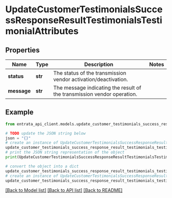 # UpdateCustomerTestimonialsSuccessResponseResultTestimonialsTestimonialAttributes


## Properties

Name | Type | Description | Notes
------------ | ------------- | ------------- | -------------
**status** | **str** | The status of the transmission vendor activation/deactivation. | 
**message** | **str** | The message indicating the result of the transmission vendor operation. | 

## Example

```python
from entrata_api_client.models.update_customer_testimonials_success_response_result_testimonials_testimonial_attributes import UpdateCustomerTestimonialsSuccessResponseResultTestimonialsTestimonialAttributes

# TODO update the JSON string below
json = "{}"
# create an instance of UpdateCustomerTestimonialsSuccessResponseResultTestimonialsTestimonialAttributes from a JSON string
update_customer_testimonials_success_response_result_testimonials_testimonial_attributes_instance = UpdateCustomerTestimonialsSuccessResponseResultTestimonialsTestimonialAttributes.from_json(json)
# print the JSON string representation of the object
print(UpdateCustomerTestimonialsSuccessResponseResultTestimonialsTestimonialAttributes.to_json())

# convert the object into a dict
update_customer_testimonials_success_response_result_testimonials_testimonial_attributes_dict = update_customer_testimonials_success_response_result_testimonials_testimonial_attributes_instance.to_dict()
# create an instance of UpdateCustomerTestimonialsSuccessResponseResultTestimonialsTestimonialAttributes from a dict
update_customer_testimonials_success_response_result_testimonials_testimonial_attributes_from_dict = UpdateCustomerTestimonialsSuccessResponseResultTestimonialsTestimonialAttributes.from_dict(update_customer_testimonials_success_response_result_testimonials_testimonial_attributes_dict)
```
[[Back to Model list]](../README.md#documentation-for-models) [[Back to API list]](../README.md#documentation-for-api-endpoints) [[Back to README]](../README.md)


